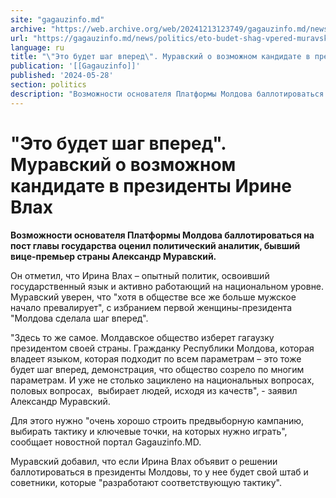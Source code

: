 ```yaml
---
site: "gagauzinfo.md"
archive: "https://web.archive.org/web/20241213123749/gagauzinfo.md/news/politics/eto-budet-shag-vpered-muravskii-o-vozmozhnom-kandidate-v-prezidenti-irine-vlah"
url: "https://gagauzinfo.md/news/politics/eto-budet-shag-vpered-muravskii-o-vozmozhnom-kandidate-v-prezidenti-irine-vlah"
language: ru
title: "\"Это будет шаг вперед\". Муравский о возможном кандидате в президенты Ирине Влах"
publication: '[[Gagauzinfo]]'
published: '2024-05-28'
section: politics
description: "Возможности основателя Платформы Молдова баллотироваться на пост главы государства оценил политический аналитик, бывший вице-премьер страны Александр Муравский."
---
```


# "Это будет шаг вперед". Муравский о возможном кандидате в президенты Ирине Влах

**Возможности основателя Платформы Молдова баллотироваться на пост главы государства оценил политический аналитик, бывший вице-премьер страны Александр Муравский.**

Он отметил, что Ирина Влах – опытный политик, освоивший государственный язык и активно работающий на национальном уровне. Муравский уверен, что "хотя в обществе все же больше мужское начало превалирует", с избранием первой женщины-президента "Молдова сделала шаг вперед".

"Здесь то же самое. Молдавское общество изберет гагаузку президентом своей страны. Гражданку Республики Молдова, которая владеет языком, которая подходит по всем параметрам – это тоже будет шаг вперед, демонстрация, что общество созрело по многим параметрам. И уже не столько зациклено на национальных вопросах, половых вопросах,  выбирает людей, исходя из качеств", - заявил Александр Муравский.

Для этого нужно "очень хорошо строить предвыборную кампанию, выбирать тактику и ключевые точки, на которых нужно играть", сообщает новостной портал Gagauzinfo.MD.

Муравский добавил, что если Ирина Влах объявит о решении баллотироваться в президенты Молдовы, то у нее будет свой штаб и советники, которые "разработают соответствующую тактику".